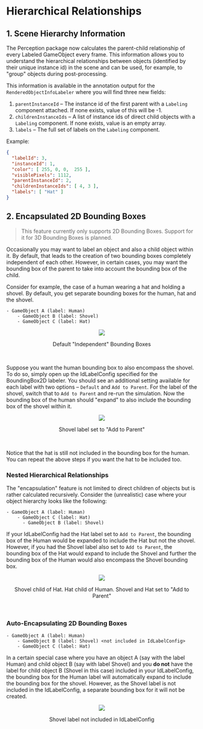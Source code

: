 # Hierarchical Relationships

## 1. Scene Hierarchy Information

The Perception package now calculates the parent-child relationship of every Labeled GameObject every frame. This
information allows you to understand the hierarchical relationships between objects (identified by their unique instance
id) in the scene and can be used, for example, to "group" objects during post-processing.

This information is available in the annotation output for the `RenderedObjectInfoLabeler` where you will find three
new fields:

1. `parentInstanceId` – The instance id of the first parent with a `Labeling` component attached. If none exists, value
   of this will be -1.
2. `childrenInstanceIds` – A list of instance ids of direct child objects with a `Labeling` component. If none exists,
   value is an empty array.
3. `labels` – The full set of labels on the `Labeling` component.

Example:

```json
{
  "labelId": 3,
  "instanceId": 1,
  "color": [ 255, 0, 0,  255 ],
  "visiblePixels": 1112,
  "parentInstanceId": 2,
  "childrenInstanceIds": [ 4, 3 ],
  "labels": [ "Hat" ]
}
```

## 2. Encapsulated 2D Bounding Boxes

> This feature currently only supports 2D Bounding Boxes. Support for it for 3D Bounding Boxes is planned.

Occasionally you may want to label an object and also a child object within it. By default, that leads to the creation
of two bounding boxes completely independent of each other. However, in certain cases, you may want the bounding box of
the parent to take into account the bounding box of the child.

Consider for example, the case of a human wearing a hat and holding a shovel. By default, you get separate bounding
boxes for the human, hat and the shovel.

```
- GameObject A (label: Human)
    - GameObject B (label: Shovel)
    - GameObject C (label: Hat)
```

<p align="center">
  <img src="../images/Features/Hierarchy/hbb_3-all-separate.png" />
</p>
<p align="center">Default "Independent" Bounding Boxes</p><br />

Suppose you want the human bounding box to also encompass the shovel. To do so, simply open up the IdLabelConfig
specified for the BoundingBox2D labeler. You should see an additional setting available for each label with two options
– `Default` and `Add to Parent`. For the label of the shovel, switch that to `Add to Parent` and re-run the simulation.
Now the bounding box of the human should "expand" to also include the bounding box of the shovel within it.

<p align="center">
  <img src="../images/Features/Hierarchy/hbb_shovel-in-human.png" />
</p>
<p align="center">Shovel label set to "Add to Parent"</p><br />

Notice that the hat is still not included in the bounding box for the human. You can repeat the above steps if you want
the hat to be included too.

### Nested Hierarchical Relationships

The "encapsulation" feature is not limited to direct children of objects but is rather calculated recursively. Consider
the (unrealistic) case where your object hierarchy looks like the following:

```
- GameObject A (label: Human)
    - GameObject C (label: Hat)
      - GameObject B (label: Shovel)
```

If your IdLabelConfig had the Hat label set to `Add to Parent`, the bounding box of the Human would be expanded to
include the Hat but not the shovel. However, if you had the Shovel label also set to `Add to Parent`, the bounding box
of the Hat would expand to include the Shovel and further the bounding box of the Human would also encompass the Shovel
bounding box.

<p align="center">
  <img src="../images/Features/Hierarchy/hbb_human_has_hat_has_shovel.png" />
</p>
<p align="center">Shovel child of Hat. Hat child of Human. Shovel and Hat set to "Add to Parent"</p><br />

### Auto-Encapsulating 2D Bounding Boxes

```
- GameObject A (label: Human)
    - GameObject B (label: Shovel) <not included in IdLabelConfig>
    - GameObject C (label: Hat)
```

In a certain special case where you have an object A (say with the label Human) and child object B (say with label
Shovel) and you **do not** have the label for child object B (Shovel in this case) included in your IdLabelConfig, the
bounding box for the Human label will automatically expand to include the bounding box for the shovel. However, as the
Shovel label is not included in the IdLabelConfig, a separate bounding box for it will not be created.

<p align="center">
  <img src="../images/Features/Hierarchy/hbb_auto-encapsulate.png" />
</p>
<p align="center">Shovel label not included in IdLabelConfig</p><br />
